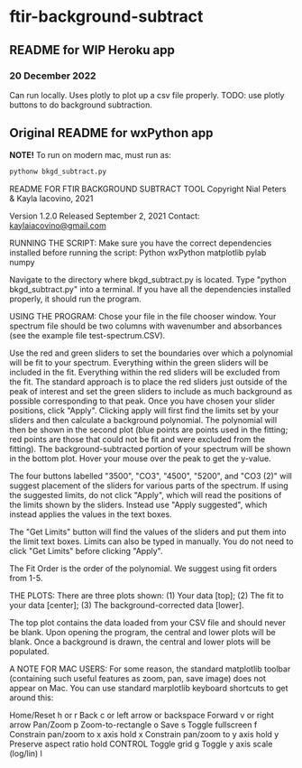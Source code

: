 # ftir-background-subtract

## README for WIP Heroku app
### 20 December 2022
Can run locally. Uses plotly to plot up a csv file properly. TODO: use plotly buttons to do background subtraction.

## Original README for wxPython app

**NOTE!** To run on modern mac, must run as:
```sh
pythonw bkgd_subtract.py
```

README FOR FTIR BACKGROUND SUBTRACT TOOL 
Copyright Nial Peters & Kayla Iacovino, 2021

Version 1.2.0
Released September 2, 2021
Contact: kaylaiacovino@gmail.com

RUNNING THE SCRIPT: 
Make sure you have the correct dependencies 
installed before running the script: 
Python 
wxPython
matplotlib 
pylab 
numpy

Navigate to the directory where bkgd_subtract.py is located. Type
"python bkgd_subtract.py" into a terminal. If you have all the
dependencies installed properly, it should run the program.


USING THE PROGRAM: 
Chose your file in the file chooser window. Your
spectrum file should be two columns with wavenumber and absorbances (see
the example file test-spectrum.CSV).

Use the red and green sliders to set the boundaries over which a
polynomial will be fit to your spectrum. Everything within the green
sliders will be included in the fit. Everything within the red sliders
will be excluded from the fit. The standard approach is to place the red
sliders just outside of the peak of interest and set the green sliders
to include as much background as possible corresponding to that peak.
Once you have chosen your slider positions, click "Apply". Clicking
apply will first find the limits set by your sliders and then calculate
a background polynomial. The polynomial will then be shown in the second
plot (blue points are points used in the fitting; red points are those
that could not be fit and were excluded from the fitting). The
background-subtracted portion of your spectrum will be shown in the
bottom plot. Hover your mouse over the peak to get the y-value.

The four buttons labelled "3500", "CO3", "4500", "5200", and "CO3 (2)"
will suggest placement of the sliders for various parts of the spectrum.
If using the suggested limits, do not click "Apply", which will read the
positions of the limits shown by the sliders. Instead use "Apply
suggested", which instead applies the values in the text boxes.

The "Get Limits" button will find the values of the sliders and put them
into the limit text boxes. Limits can also be typed in manually. You do
not need to click "Get Limits" before clicking "Apply".

The Fit Order is the order of the polynomial. We suggest using fit
orders from 1-5.


THE PLOTS:
There are three plots shown: (1) Your data [top]; (2) The fit to your data [center]; (3) The background-corrected data [lower].

The top plot contains the data loaded from your CSV file and should never be blank. Upon opening the program, the central and lower plots will be blank. Once a background is drawn, the central and lower plots will be populated.


A NOTE FOR MAC USERS:
For some reason, the standard matplotlib toolbar (containing such useful features as zoom, pan, save image) does not appear on Mac. You can use standard marplotlib keyboard shortcuts to get around this: 

Home/Reset					        	h or r
Back						            	c or left arrow or backspace
Forward						          	v or right arrow
Pan/Zoom					          	p
Zoom-to-rectangle			        o
Save						    	        s
Toggle fullscreen			        f
Constrain pan/zoom to x axis	hold x
Constrain pan/zoom to y axis	hold y
Preserve aspect ratio			    hold CONTROL
Toggle grid						        g
Toggle y axis scale (log/lin)	l


